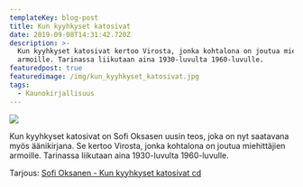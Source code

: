 ```yaml
---
templateKey: blog-post
title: Kun kyyhkyset katosivat
date: 2019-09-08T14:31:42.720Z
description: >-
  Kun kyyhkyset katosivat kertoo Virosta, jonka kohtalona on joutua miehittäjien
  armoille. Tarinassa liikutaan aina 1930-luvulta 1960-luvulle.
featuredpost: true
featuredimage: /img/kun_kyyhkyset_katosivat.jpg
tags:
  - Kaunokirjallisuus
---
```

![](/img/blog-index.jpg)

Kun kyyhkyset katosivat on Sofi Oksasen uusin teos, joka on nyt saatavana myös äänikirjana. Se kertoo Virosta, jonka kohtalona on joutua miehittäjien armoille. Tarinassa liikutaan aina 1930-luvulta 1960-luvulle.

Tarjous: [Sofi Oksanen - Kun kyyhkyset katosivat cd](http://clk.tradedoubler.com/click?p(345)a(1824918)g(16952822)url(http://cdon.fi/kirjat/oksanen%2c_sofi/kun_kyyhkyset_katosivat_%289_cd%29-20972607))
